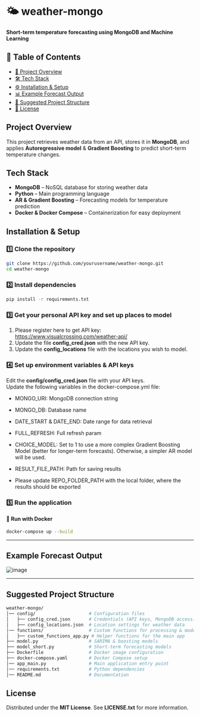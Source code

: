 # 🌤️ weather-mongo  

**Short-term temperature forecasting using MongoDB and Machine Learning**  

## 📜 Table of Contents  
- [📌 Project Overview](#project-overview)  
- [🛠️ Tech Stack](#tech-stack)  
- [⚙️ Installation & Setup](#installation--setup)  
- [📊 Example Forecast Output](#example-forecast-output)  
- [📂 Suggested Project Structure](#suggested-project-structure)  
- [📄 License](#license)  

## Project Overview
This project retrieves weather data from an API, stores it in **MongoDB**, and applies **Autoregressive model** & **Gradient Boosting** to predict short-term temperature changes.  

## Tech Stack
- **MongoDB** – NoSQL database for storing weather data  
- **Python** – Main programming language  
- **AR & Gradient Boosting** – Forecasting models for temperature prediction  
- **Docker & Docker Compose** – Containerization for easy deployment  

## Installation & Setup

### 1️⃣ Clone the repository  
```sh
git clone https://github.com/yourusername/weather-mongo.git
cd weather-mongo
```

### 2️⃣ Install dependencies  
```sh
pip install -r requirements.txt
```
### 3️⃣ Get your personal API key and set up places to model
1. Please register here to get API key:
https://www.visualcrossing.com/weather-api/
2. Update the file **config_cred.json** with the new API key.
3. Update the **config_locations** file with the locations you wish to model.
### 4️⃣ Set up environment variables & API keys  
Edit the **config/config_cred.json** file with your API keys.  
Update the following variables in the docker-compose.yml file:

- MONGO_URI: MongoDB connection string
- MONGO_DB: Database name
- DATE_START & DATE_END: Date range for data retrieval
- FULL_REFRESH: Full refresh param
- CHOICE_MODEL: Set to 1 to use a more complex Gradient Boosting Model (better for longer-term forecasts). Otherwise, a simpler AR model will be used.
- RESULT_FILE_PATH: Path for saving results

- Please update REPO_FOLDER_PATH with the local folder, where the results should be exported

### 5️⃣ Run the application  


#### 🔹 Run with Docker  
```sh
docker-compose up --build
```

---

## Example Forecast Output
![image](https://github.com/user-attachments/assets/7e03366a-74bb-4d83-afbd-941cd72dd2cc)


---

## Suggested Project Structure

```bash
weather-mongo/
│── config/                    # Configuration files
│   ├── config_cred.json       # Credentials (API keys, MongoDB access)
│   ├── config_locations.json  # Location settings for weather data
│── functions/                 # Custom functions for processing & modeling
│   ├── custom_functions_app.py # Helper functions for the main app
├── model.py                   # SARIMA & boosting models
├── model_short.py             # Short-term forecasting models
├── Dockerfile                 # Docker image configuration
├── docker-compose.yaml        # Docker Compose setup
│── app_main.py                # Main application entry point
│── requirements.txt           # Python dependencies
│── README.md                  # Documentation
```

## License
Distributed under the **MIT License**. See **LICENSE.txt** for more information.  
